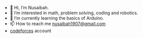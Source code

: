- 👋 Hi, I’m Nusaibah.
- 👀 I’m interested in math, problem solving, coding and robotics.
- 🌱 I’m currently learning the basics of Arduino.
- 📫 How to reach me nusaibah1907@gmail.com
- [codeforces](https://codeforces.com/profile/nusaibah_afifa) account

<!---
NusaibahAfifa/NusaibahAfifa is a ✨ special ✨ repository because its `README.md` (this file) appears on your GitHub profile.
You can click the Preview link to take a look at your changes.
--->
